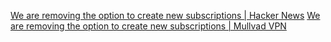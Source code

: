 
[We are removing the option to create new subscriptions | Hacker News](https://news.ycombinator.com/item?id=31810104)
[We are removing the option to create new subscriptions | Mullvad VPN](https://mullvad.net/en/blog/2022/6/20/were-removing-the-option-to-create-new-subscriptions)
